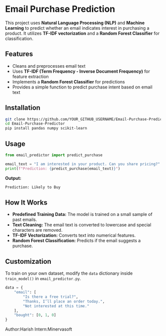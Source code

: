 # Email Purchase Prediction  

This project uses **Natural Language Processing (NLP)** and **Machine Learning** to predict whether an email indicates interest in purchasing a product. It utilizes **TF-IDF vectorization** and a **Random Forest Classifier** for classification.  

## Features  
- Cleans and preprocesses email text  
- Uses **TF-IDF (Term Frequency - Inverse Document Frequency)** for feature extraction  
- Implements a **Random Forest Classifier** for predictions  
- Provides a simple function to predict purchase intent based on email text  

## Installation  

```bash
git clone https://github.com/YOUR_GITHUB_USERNAME/Email-Purchase-Predictor.git
cd Email-Purchase-Predictor
pip install pandas numpy scikit-learn
```  

## Usage  

```python
from email_predictor import predict_purchase

email_text = "I am interested in your product. Can you share pricing?"
print(f"Prediction: {predict_purchase(email_text)}")
```  

**Output:**  
```bash
Prediction: Likely to Buy
```  

## How It Works  
- **Predefined Training Data:** The model is trained on a small sample of past emails.  
- **Text Cleaning:** The email text is converted to lowercase and special characters are removed.  
- **TF-IDF Vectorization:** Converts text into numerical features.  
- **Random Forest Classification:** Predicts if the email suggests a purchase.  

## Customization  
To train on your own dataset, modify the `data` dictionary inside `train_model()` in `email_predictor.py`.  

```python
data = {
    "email": [
        "Is there a free trial?",
        "Thanks, I’ll place an order today.",
        "Not interested at this time."
    ],
    "bought": [0, 1, 0]
}
```  

Author:Harish
Intern:Minervasoft
